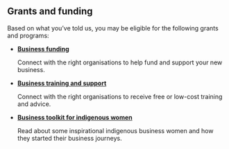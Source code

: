 ## Grants and funding

Based on what you’ve told us, you may be eligible for the following grants and programs:

- [**Business funding**](http://www.iba.gov.au/business-ownership/)

  Connect with the right organisations to help fund and support your new business. 

- [**Business training and support**](http://www.iba.gov.au/business-ownership/)

  Connect with the right organisations to receive free or low-cost training and advice. 
  
- [**Business toolkit for indigenous women**](https://www.dss.gov.au/our-responsibilities/women/publications-articles/economic-independence/business-toolkit-for-indigenous-women-publication?HTML)
  
  Read about some inspirational indigenous business women and how they started their business journeys.
